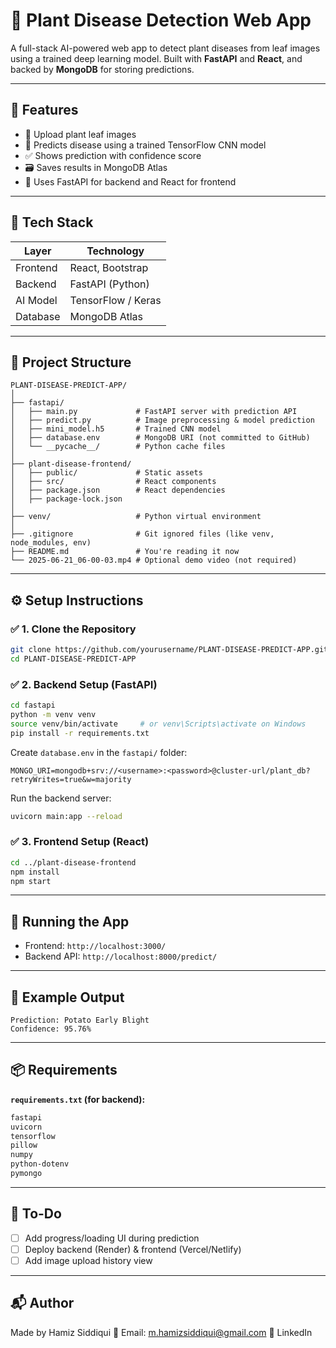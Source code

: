 
# 🌿 Plant Disease Detection Web App

A full-stack AI-powered web app to detect plant diseases from leaf images using a trained deep learning model. Built with **FastAPI** and **React**, and backed by **MongoDB** for storing predictions.

---

## 🚀 Features

- 📸 Upload plant leaf images
- 🤖 Predicts disease using a trained TensorFlow CNN model
- ✅ Shows prediction with confidence score
- 🗃 Saves results in MongoDB Atlas
- 🧠 Uses FastAPI for backend and React for frontend

---

## 🧰 Tech Stack

| Layer       | Technology               |
|-------------|---------------------------|
| Frontend    | React, Bootstrap          |
| Backend     | FastAPI (Python)          |
| AI Model    | TensorFlow / Keras        |
| Database    | MongoDB Atlas             |

---

## 📁 Project Structure

```
PLANT-DISEASE-PREDICT-APP/
│
├── fastapi/
│   ├── main.py             # FastAPI server with prediction API
│   ├── predict.py          # Image preprocessing & model prediction
│   ├── mini_model.h5       # Trained CNN model
│   ├── database.env        # MongoDB URI (not committed to GitHub)
│   └── __pycache__/        # Python cache files
│
├── plant-disease-frontend/
│   ├── public/             # Static assets
│   ├── src/                # React components
│   ├── package.json        # React dependencies
│   ├── package-lock.json
│
├── venv/                   # Python virtual environment
│
├── .gitignore              # Git ignored files (like venv, node_modules, env)
├── README.md               # You're reading it now
└── 2025-06-21_06-00-03.mp4 # Optional demo video (not required)
```

---

## ⚙️ Setup Instructions

### ✅ 1. Clone the Repository

```bash
git clone https://github.com/yourusername/PLANT-DISEASE-PREDICT-APP.git
cd PLANT-DISEASE-PREDICT-APP
```

### ✅ 2. Backend Setup (FastAPI)

```bash
cd fastapi
python -m venv venv
source venv/bin/activate     # or venv\Scripts\activate on Windows
pip install -r requirements.txt
```

Create `database.env` in the `fastapi/` folder:

```env
MONGO_URI=mongodb+srv://<username>:<password>@cluster-url/plant_db?retryWrites=true&w=majority
```

Run the backend server:

```bash
uvicorn main:app --reload
```

### ✅ 3. Frontend Setup (React)

```bash
cd ../plant-disease-frontend
npm install
npm start
```

---

## 🔗 Running the App

- Frontend: `http://localhost:3000/`
- Backend API: `http://localhost:8000/predict/`

---

## 🧪 Example Output

```
Prediction: Potato Early Blight
Confidence: 95.76%
```

---

## 📦 Requirements

**`requirements.txt` (for backend):**

```txt
fastapi
uvicorn
tensorflow
pillow
numpy
python-dotenv
pymongo
```

---

## 📌 To-Do

- [ ] Add progress/loading UI during prediction
- [ ] Deploy backend (Render) & frontend (Vercel/Netlify)
- [ ] Add image upload history view

---

## 📬 Author

Made by Hamiz Siddiqui
📧 Email: m.hamizsiddiqui@gmail.com
🔗 LinkedIn

